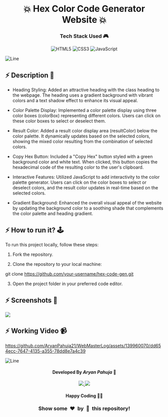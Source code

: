 <h1 align='center'><b>💥 Hex Color Code Generator Website 💥</b></h1>

<!-- -------------------------------------------------------------------------------------------------------------- -->

<h3 align='center'>Tech Stack Used 🎮</h3>

<div align='center'>
   
  ![HTML5](https://img.shields.io/badge/html5-%23E34F26.svg?style=for-the-badge&logo=html5&logoColor=white)
  ![CSS3](https://img.shields.io/badge/css3-%231572B6.svg?style=for-the-badge&logo=css3&logoColor=white)
  ![JavaScript](https://img.shields.io/badge/javascript-%23323330.svg?style=for-the-badge&logo=javascript&logoColor=%23F7DF1E)
  
</div>


![Line](https://github.com/Avdhesh-Varshney/WebMasterLog/assets/114330097/4b78510f-a941-45f8-a9d5-80ed0705e847)

<!-- -------------------------------------------------------------------------------------------------------------- -->

## :zap: Description 📃

- Heading Styling: Added an attractive heading with the class heading to the webpage. The heading uses a gradient background with vibrant colors and a text shadow effect to enhance its visual appeal.

- Color Palette Display: Implemented a color palette display using three color boxes (colorBox) representing different colors. Users can click on these color boxes to select or deselect them.

- Result Color: Added a result color display area (resultColor) below the color palette. It dynamically updates based on the selected colors, showing the mixed color resulting from the combination of selected colors.

- Copy Hex Button: Included a "Copy Hex" button styled with a green background color and white text. When clicked, this button copies the hexadecimal code of the resulting color to the user's clipboard.

- Interactive Features: Utilized JavaScript to add interactivity to the color palette generator. Users can click on the color boxes to select or deselect colors, and the result color updates in real-time based on the selected colors.

- Gradient Background: Enhanced the overall visual appeal of the website by updating the background color to a soothing shade that complements the color palette and heading gradient.

<!-- -------------------------------------------------------------------------------------------------------------- -->

## :zap: How to run it? 🕹️

To run this project locally, follow these steps:

1. Fork the repository.

2. Clone the repository to your local machine:

git clone https://github.com/your-username/hex-code-gen.git

3. Open the project folder in your preferred code editor.

<!-- -------------------------------------------------------------------------------------------------------------- -->

## :zap: Screenshots 📸 
<!-- add the screenshot of the project (Mandatory) -->

<img src='./Hex-color-code-generator-website.webp'>


## :zap: Working Video 📹 

https://github.com/AryanPahuja21/WebMasterLog/assets/139960070/dd654ecc-7647-4135-a355-78dd8e7a4c39


![Line](https://github.com/Avdhesh-Varshney/WebMasterLog/assets/114330097/4b78510f-a941-45f8-a9d5-80ed0705e847)

<!-- -------------------------------------------------------------------------------------------------------------- -->

<h4 align='center'>Developed By <b><i>Aryan Pahuja</i></b> 👦</h4>
<p align='center'>
  <a href='https://www.linkedin.com/in/aryan-pahuja/'>
    <img src='https://img.shields.io/badge/linkedin-%230077B5.svg?style=for-the-badge&logo=linkedin&logoColor=white' />
  </a>
  <a href='https://github.com/AryanPahuja21'>
    <img src='https://img.shields.io/badge/github-%23121011.svg?style=for-the-badge&logo=github&logoColor=white' />
  </a>
</p>

<h4 align='center'>Happy Coding 🧑‍💻</h4>

<h3 align="center">Show some &nbsp;❤️&nbsp; by &nbsp;🌟&nbsp; this repository!</h3>
